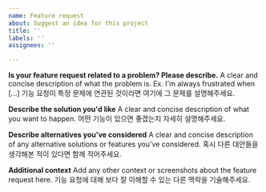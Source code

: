 ```yaml
---
name: Feature request
about: Suggest an idea for this project
title: ''
labels: ''
assignees: ''

---
```


**Is your feature request related to a problem? Please describe.**
A clear and concise description of what the problem is. Ex. I'm always frustrated when [...]
기능 요청이 특정 문제에 연관된 것이라면 여기에 그 문제를 설명해주세요.

**Describe the solution you'd like**
A clear and concise description of what you want to happen.
어떤 기능이 있으면 좋겠는지 자세히 설명해주세요.

**Describe alternatives you've considered**
A clear and concise description of any alternative solutions or features you've considered.
혹시 다른 대안들을 생각해본 적이 있다면 함께 적어주세요.

**Additional context**
Add any other context or screenshots about the feature request here.
기능 요청에 대해 보다 잘 이해할 수 있는 다른 맥락을 기술해주세요.
